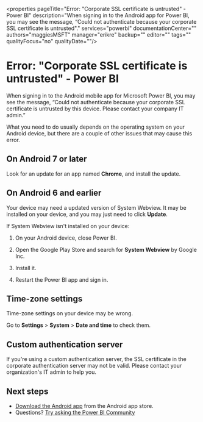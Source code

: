 <properties 
   pageTitle="Error: "Corporate SSL certificate is untrusted" - Power BI"
   description="When signing in to the Android app for Power BI, you may see the message, “Could not authenticate because your corporate SSL certificate is untrusted"."
   services="powerbi" 
   documentationCenter="" 
   authors="maggiesMSFT" 
   manager="erikre" 
   backup=""
   editor=""
   tags=""
   qualityFocus="no"
   qualityDate=""/>
 
<tags
   ms.service="powerbi"
   ms.devlang="NA"
   ms.topic="article"
   ms.tgt_pltfrm="NA"
   ms.workload="powerbi"
   ms.date="10/13/2017"
   ms.author="maggies"/>

# Error: "Corporate SSL certificate is untrusted" - Power BI

When signing in to the Android mobile app for Microsoft Power BI, you may see the message, “Could not authenticate because your corporate SSL certificate is untrusted by this device. Please contact your company IT admin.” 

What you need to do usually depends on the operating system on your Android device, but there are a couple of other issues that may cause this error.

## On Android 7 or later

Look for an update for an app named **Chrome**, and install the update.

## On Android 6 and earlier

Your device may need a updated version of System Webview. It may be installed on your device, and you may just need to click **Update**.

If System Webview isn't installed on your device:

1. On your Android device, close Power BI.

3. Open the Google Play Store and search for **System Webview** by Google Inc.

3. Install it.

4. Restart the Power BI app and sign in.

## Time-zone settings

Time-zone settings on your device may be wrong. 

Go to **Settings** > **System** > **Date and time** to check them.

## Custom authentication server

If you're using a custom authentication server, the SSL certificate in the corporate authentication server may not be valid. Please contact your organization's IT admin to help you.

## Next steps

-  [Download the Android app](http://go.microsoft.com/fwlink/?LinkID=544867) from the Android app store.
-  Questions? [Try asking the Power BI Community](http://community.powerbi.com/)

